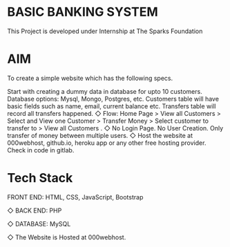 # BASIC BANKING SYSTEM
  
This Project is developed under Internship at The Sparks Foundation

# AIM
To create a simple website which has the following specs.

Start with creating a dummy data in database for upto 10 customers. Database options: Mysql, Mongo, Postgres, etc.
Customers table will have basic fields such as name, email, current balance etc. Transfers table will record all transfers happened.
◇ Flow: Home Page > View all Customers > Select and View one Customer > Transfer Money > Select customer to transfer to > View all Customers .
◇ No Login Page. No User Creation. Only transfer of money between multiple users.
◇ Host the website at 000webhost, github.io, heroku app or any other free hosting provider. Check in code in gitlab.

# Tech Stack
FRONT END: HTML, CSS, JavaScript, Bootstrap

◇ BACK END: PHP

◇ DATABASE: MySQL

◇ The Website is Hosted at 000webhost.
